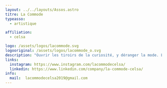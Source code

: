 ```yaml
---
layout: ../../layouts/Assos.astro
titre: La Commode
typeasso:
  - artistique

affiliation:
  - celsa

logo: /assets/logos/lacommode.svg
logooriginal: /assets/logos/lacommode_o.svg
description: "Ouvrir les tiroirs de la curiosité, y déranger la mode. L’association de mode du Celsa s’est renouvelée, il y a maintenant un an, pour mettre à l’honneur une vision éthique et écologique de la mode. Custom, upcycling, seconde main, elle propose des activités à l’ensemble des étudiants pour renouveler leur garde-robe. En plus de ça, la Commode organise des sorties et rédige des articles orientés vers la haute couture afin de vous la faire redécouvrir."
links:
  instagram: https://www.instagram.com/lacommodecelsa/
  linkedin: https://www.linkedin.com/company/la-commode-celsa/
info:
  mail:  lacommodecelsa2019@gmail.com
---
```

